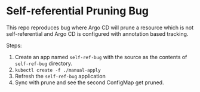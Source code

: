 # Self-referential Pruning Bug

This repo reproduces bug where Argo CD will prune a resource which is not self-referential and Argo CD is configured with annotation based tracking.

Steps:
1. Create an app named `self-ref-bug` with the source as the contents of `self-ref-bug` directory.
2. `kubectl create -f ./manual-apply`
3. Refresh the `self-ref-bug` application
4. Sync with prune and see the second ConfigMap get pruned.
